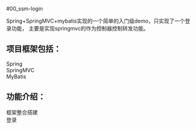 #00_ssm-login

Spring+SpringMVC+mybatis实现的一个简单的入门级demo，只实现了一个登录功能，
主要是实现springmvc的作为控制器控制转发功能。<br/>
  
## 项目框架包括：<br/>
Spring<br/>
SpringMVC<br/>
MyBatis<br/>

## 功能介绍：<br/>
框架整合搭建<br/>
登录<br/>

  
